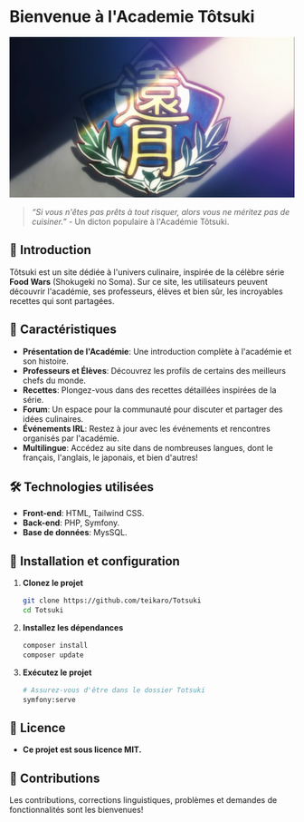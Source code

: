# Bienvenue à l'Academie Tôtsuki

![](public/img/readme/Totsuki_logo.webp)

> *“Si vous n'êtes pas prêts à tout risquer, alors vous ne méritez pas de cuisiner.”* - Un dicton populaire à l'Académie Tôtsuki.

## 🍱 Introduction

Tôtsuki est un site dédiée à l'univers culinaire, inspirée de la célèbre série **Food Wars** (Shokugeki no Soma). Sur ce site, les utilisateurs peuvent découvrir l'académie, ses professeurs, élèves et bien sûr, les incroyables recettes qui sont partagées.

## 🚀 Caractéristiques

- **Présentation de l'Académie**: Une introduction complète à l'académie et son histoire.
- **Professeurs et Élèves**: Découvrez les profils de certains des meilleurs chefs du monde.
- **Recettes**: Plongez-vous dans des recettes détaillées inspirées de la série.
- **Forum**: Un espace pour la communauté pour discuter et partager des idées culinaires.
- **Événements IRL**: Restez à jour avec les événements et rencontres organisés par l'académie.
- **Multilingue**: Accédez au site dans de nombreuses langues, dont le français, l'anglais, le japonais, et bien d'autres!

## 🛠 Technologies utilisées

- **Front-end**: HTML, Tailwind CSS.
- **Back-end**: PHP, Symfony.
- **Base de données**: MysSQL.

## 💼 Installation et configuration

1. **Clonez le projet**
   ```bash
   git clone https://github.com/teikaro/Totsuki
   cd Totsuki
   ```

2. **Installez les dépendances**
   ```bash
   composer install
   composer update
   ```

3. **Exécutez le projet**
   ```bash
   # Assurez-vous d'être dans le dossier Totsuki
   symfony:serve
   ```

## 📝 Licence

- **Ce projet est sous licence MIT.**

## 🤝 Contributions

Les contributions, corrections linguistiques, problèmes et demandes de fonctionnalités sont les bienvenues!
